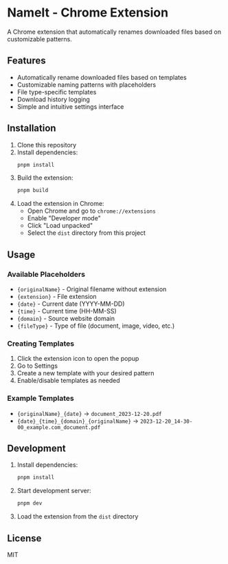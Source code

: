 # NameIt - Chrome Extension

A Chrome extension that automatically renames downloaded files based on customizable patterns.

## Features

-   Automatically rename downloaded files based on templates
-   Customizable naming patterns with placeholders
-   File type-specific templates
-   Download history logging
-   Simple and intuitive settings interface

## Installation

1. Clone this repository
2. Install dependencies:
    ```bash
    pnpm install
    ```
3. Build the extension:
    ```bash
    pnpm build
    ```
4. Load the extension in Chrome:
    - Open Chrome and go to `chrome://extensions`
    - Enable "Developer mode"
    - Click "Load unpacked"
    - Select the `dist` directory from this project

## Usage

### Available Placeholders

-   `{originalName}` - Original filename without extension
-   `{extension}` - File extension
-   `{date}` - Current date (YYYY-MM-DD)
-   `{time}` - Current time (HH-MM-SS)
-   `{domain}` - Source website domain
-   `{fileType}` - Type of file (document, image, video, etc.)

### Creating Templates

1. Click the extension icon to open the popup
2. Go to Settings
3. Create a new template with your desired pattern
4. Enable/disable templates as needed

### Example Templates

-   `{originalName}_{date}` → `document_2023-12-20.pdf`
-   `{date}_{time}_{domain}_{originalName}` → `2023-12-20_14-30-00_example.com_document.pdf`

## Development

1. Install dependencies:

    ```bash
    pnpm install
    ```

2. Start development server:

    ```bash
    pnpm dev
    ```

3. Load the extension from the `dist` directory

## License

MIT

